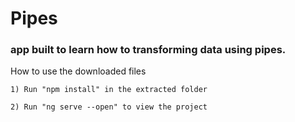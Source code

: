 # Pipes
### app built to learn how to transforming data using pipes.

How to use the downloaded files

    1) Run "npm install" in the extracted folder

    2) Run "ng serve --open" to view the project
